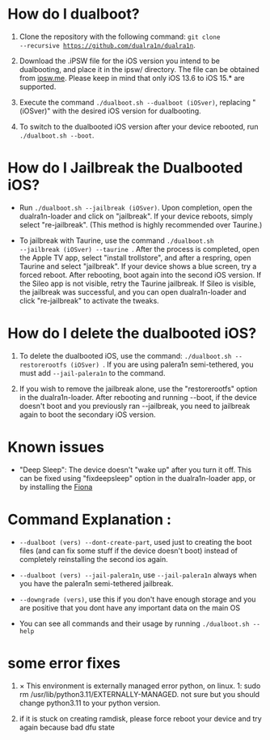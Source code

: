 # How do I dualboot?

1. Clone the repository with the following command: <code>git clone --recursive https://github.com/dualra1n/dualra1n</code>.

2. Download the .iPSW file for the iOS version you intend to be dualbooting, and place it in the ipsw/ directory. The file can be obtained from [ipsw.me](https://ipsw.me). Please keep in mind that only iOS 13.6 to iOS 15.* are supported.

3. Execute the command `./dualboot.sh --dualboot (iOSver)`, replacing "(iOSver)" with the desired iOS version for dualbooting.

4. To switch to the dualbooted iOS version after your device rebooted, run <code>./dualboot.sh --boot</code>.

# How do I Jailbreak the Dualbooted iOS?

- Run `./dualboot.sh --jailbreak (iOSver)`. Upon completion, open the dualra1n-loader and click on "jailbreak". If your device reboots, simply select "re-jailbreak". (This method is highly recommended over Taurine.)

- To jailbreak with Taurine, use the command <code>./dualboot.sh --jailbreak (iOSver) --taurine </code>. After the process is completed, open the Apple TV app, select "install trollstore", and after a respring, open Taurine and select "jailbreak". If your device shows a blue screen, try a forced reboot. After rebooting, boot again into the second iOS version. If the Sileo app is not visible, retry the Taurine jailbreak. If Sileo is visible, the jailbreak was successful, and you can open dualra1n-loader and click "re-jailbreak" to activate the tweaks.

# How do I delete the dualbooted iOS?

1. To delete the dualbooted iOS, use the command: <code>./dualboot.sh --restorerootfs (iOSver) </code>. If you are using palera1n semi-tethered, you must add <code>--jail-palera1n</code> to the command.

2. If you wish to remove the jailbreak alone, use the "restorerootfs" option in the dualra1n-loader. After rebooting and running --boot, if the device doesn't boot and you previously ran --jailbreak, you need to jailbreak again to boot the secondary iOS version.

# Known issues 

 - "Deep Sleep": The device doesn't "wake up" after you turn it off. This can be fixed using "fixdeepsleep" option in the dualra1n-loader app, or by installing the [Fiona](https://www.ios-repo-updates.com/repository/julioverne-s-repo/package/com.julioverne.fiona/)

# Command Explanation :

- `--dualboot (vers) --dont-create-part`, used just to creating the boot files (and can fix some stuff if the device doesn't boot) instead of completely reinstalling the second ios again.

- `--dualboot (vers) --jail-palera1n`, use `--jail-palera1n` always when you have the palera1n semi-tethered jailbreak.

- `--downgrade (vers)`, use this if you don't have enough storage and you are positive that you dont have any important data on the main OS

- You can see all commands and their usage by running `./dualboot.sh --help`


# some error fixes

1. × This environment is externally managed error python, on linux.
1: sudo rm /usr/lib/python3.11/EXTERNALLY-MANAGED. not sure but you should change python3.11 to your python version.

2. if it is stuck on creating ramdisk, please force reboot your device and try again because bad dfu state